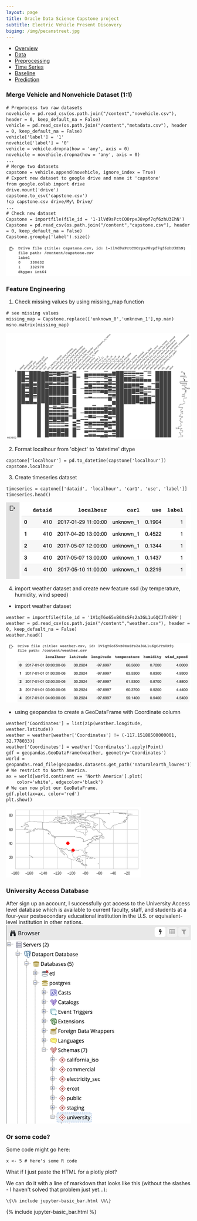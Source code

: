 ```yaml
---
layout: page
title: Oracle Data Science Capstone project
subtitle: Electric Vehicle Present Discovery
bigimg: /img/pecanstreet.jpg
---
```


   <link rel="stylesheet" type="text/css" href="css/main.css" />

   <div id= "main">
		<div id="menubar">
			<ul id="menu">
			    <li><a href="https://monarch2018.github.io/ev_prediction/index.html">Overview</a></li>
			    <li><a href="https://monarch2018.github.io/ev_prediction/data/">Data</a></li>
			    <li class = "selected"><a href="https://monarch2018.github.io/ev_prediction/preprocessing/">Preprocessing</a></li>
			    <li><a href="https://monarch2018.github.io/ev_prediction/timeseries/">Time Series</a></li>
			    <li><a href="https://monarch2018.github.io/ev_prediction/baseline/">Baseline</a></li>
			    <li><a href="https://monarch2018.github.io/ev_prediction/prediction/">Prediction</a></li>
			</ul>
		</div>
	
   </div>

### Merge Vehicle and Nonvehicle Dataset (1:1)

```
# Preprocess two raw datasets
novehicle = pd.read_csv(os.path.join("/content","novehicle.csv"), header = 0, keep_default_na = False)
vehicle = pd.read_csv(os.path.join("/content","metadata.csv"), header = 0, keep_default_na = False)
vehicle['label'] = '1'
novehicle['label'] = '0'
vehicle = vehicle.dropna(how = 'any', axis = 0)
novehicle = novehicle.dropna(how = 'any', axis = 0)
...
# Merge two datasets
capstone = vehicle.append(novehicle, ignore_index = True)
# Export new dataset to google drive and name it 'capstone'
from google.colab import drive
drive.mount('drive')
capstone.to_csv('capstone.csv')
!cp capstone.csv drive/My\ Drive/
...
# Check new dataset
Capstone = importfile(file_id = '1-1lVd9sPctCOOrpxJ8vpf7qf6zhU3EhN')
Capstone = pd.read_csv(os.path.join("/content","capstone.csv"), header = 0, keep_default_na = False)
Capstone.groupby('label').size()
```
![merge](/img/merge.png#merge)



### Feature Engineering
1. Check missing values by using missing_map function
```
# see missing values
missing_map = Capstone.replace(['unknown_0','unknown_1'],np.nan)
msno.matrix(missing_map)
```
![missing](/img/missing.png#missing)

2. Format localhour from 'object' to 'datetime' dtype
```
capstone['localhour'] = pd.to_datetime(capstone['localhour'])
capstone.localhour
```

3. Create timeseries dataset
```
timeseries = captone[['dataid', 'localhour', 'car1', 'use', 'label']]
timeseries.head()
```
![timeseries](/img/timeseries.png#timeseries)

4. import weather dataset and create new feature ssd (by temperature, humidity, wind speed)
- import weather dataset

```
weather = importfile(file_id = '1V1qT6o65vB0XsSFs2a3GL1u6QCJTn0R9') 
weather = pd.read_csv(os.path.join("/content","weather.csv"), header = 0, keep_default_na = False)
weather.head()
```
![weather](/img/weather.png#weather)
- using geopandas to create a GeoDataFrame with Coordinate column

```
weather['Coordinates'] = list(zip(weather.longitude, weather.latitude))
weather = weather[weather['Coordinates'] != (-117.15188500000001, 32.778033)]
weather['Coordinates'] = weather['Coordinates'].apply(Point)
gdf = geopandas.GeoDataFrame(weather, geometry='Coordinates')
world = geopandas.read_file(geopandas.datasets.get_path('naturalearth_lowres'))
# We restrict to North America.
ax = world[world.continent == 'North America'].plot(
    color='white', edgecolor='black')
# We can now plot our GeoDataFrame.
gdf.plot(ax=ax, color='red')
plt.show()
```
![geo](/img/geo.png#geo)


### University Access Database 
After sign up an account, I successfully got access to the University Access level database which is available to current faculty, staff, and students at a four-year postsecondary educational institution in the U.S. or equivalent-level institution in other nations. 
![university](/img/university.png#university)


### Or some code?

Some code might go here:

```
x <- 5 # Here's some R code
```

What if I just paste the HTML for a plotly plot?

We can do it with a line of markdown that looks like this (without the slashes - I haven't solved that problem just yet...):
```
\{\% include jupyter-basic_bar.html \%\}
```
{% include jupyter-basic_bar.html %}
